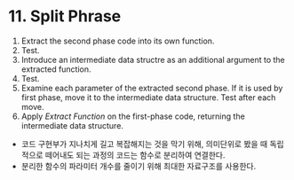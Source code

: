 # 11. Split Phrase

1. Extract the second phase code into its own function.
2. Test.
3. Introduce an intermediate data structre as an additional argument to the extracted function.
4. Test.
5. Examine each parameter of the extracted second phase. If it is used by first phase, move it to the intermediate data structure. Test after each move.
6. Apply *Extract Function* on the first-phase code, returning the intermediate data structure.

- 코드 구현부가 지나치게 길고 복잡해지는 것을 막기 위해, 의미단위로 봤을 때 독립적으로 떼어내도 되는 과정의 코드는 함수로 분리하여 연결한다.
- 분리한 함수의 파라미터 개수를 줄이기 위해 최대한 자료구조를 사용한다. 